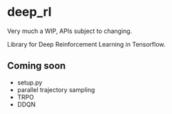 # deep_rl

Very much a WIP, APIs subject to changing.

Library for Deep Reinforcement Learning in Tensorflow.

## Coming soon

* setup.py
* parallel trajectory sampling
* TRPO
* DDQN
